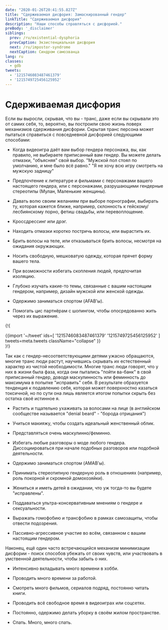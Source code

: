```yaml
---
date: "2020-01-26T20:41:55.827Z"
title: "Сдерживаемая дисфория: Замаскированный гендер"
linkTitle: "Сдерживаемая дисфория"
description: "Наши способы справляться с дисфорией."
preBody: '_disclaimer'
siblings:
  prev: /ru/existential-dysphoria
  prevCaption: Экзистенциальная дисфория
  next: /ru/impostor-syndrome
  nextCaption: Синдром самозванца
lang: ru
classes:
  - gdb
tweets:
  - '1215746083487461379'
  - '1215749725456125952'
---
```


# Сдерживаемая дисфория

Если вы выросли, скрывая, что вы - транс, даже если вы скрывали это от самих себя, то, вероятно, вы построили свою жизнь поверх механизмов сдерживания дисфории. Скрытая транс персона может пытаться справиться с повседневной дисфорией следующими способами:

- Когда видеоигра даёт вам выбор гендера персонажа, вы, как правило, не выбираете приписанный вам гендер. Вы можете делать отмазки, "объясняя" свой выбор. "Мужской пол стоял по умолчанию, и мне было всё равно." "Я не хочу всю игру смотреть на мужскую задницу"

- Предпочтение к литературе и фильмами с персонажами вашего настоящего гендера, или с персонажами, разрушающими гендерные стереотипы (Мулан, Маленькие женщины).

- Давать волю своим желаниям при выборе порнографии, выбирать ту, которая кажется ближе, например, склонность к гейскому/лесбиянскому порно, фетиш свадьбы, или перевоплощение.

- Кроссдрессинг или дрэг.

- Находить отмазки коротко постричь волосы, или вырастить их.

- Брить волосы на теле, или отказываться брить волосы, несмотря на ожидания окружающих.

- Носить свободную, мешковатую одежду, которая прячет форму вашего тела.

- При возможности избегать скопления людей, предпочитая изоляцию.

- Глубоко изучать какие-то темы, связанные с вашим настоящим гендером, например, дизайн мужской или женской одежды.

- Одержимо заниматься спортом (AFAB'ы).

- Помогать цис партнёрам с шопингом, чтобы опосредованно жить через их выражение.

{!{ <div class="gutter">{{import '~/tweet' ids=[
  '1215746083487461379'
  '1215749725456125952'
] tweets=meta.tweets className="collapse" }}</div> }!}
<!--
Вы боитесь, что можете быть гомофобными, несмотря на то, что поддерживаешь права геев и лесбиянок, потому что всё, что связано с LGBT+, наполняет вас чувством дискомфорта. Оно всё кажется чересчур ярким, слишком откровенно сексуальным. Видя подобное, вы хотите сжаться и исчезнуть до того, как умрёте от испанского стыда.
---
Позже, когда вы встречаете настоящих квир людей, или друзья совершают каминг-аут, вы начинаете боготворить их. Но вы также завидуете им. Они - *свободные*, *настоящие*, что кажется невозможным для "натуралов", как вы. У них есть огромные, *настоящие* заботы, желания, жизни.
-->

Так как с гендер-несоответствующими детями ужасно обращаются, многие транс люди растут, научившись скрывать их естественный характер из чистой необходимости. Многие транс люди говорят, что у них в жизни была фаза, когда они пытались "пойти ва-банк" в свой приписанный гендер, доводя маскулинность или феминность до максимума в попытке "исправить" себя. В результате образуется тенденция к подавлению себя, которая может поверхностно казаться токсичной, но по сути она лишь является итогом попытки скрыть без остатка своё истинное я.

- Растить и тщательно ухаживать за волосами на лице (в английском сообществе называется "denial beard" - "борода отрицания")

- Учиться макияжу, чтобы создать идеальный женственный облик.

- Представляться очень маскулинно/феминно.

- Избегать любые разговоры о моде любого гендера. Диссоциироваться при начале подобных разговоров или подобной деятельности.

- Одержимо заниматься спортом (AMAB'ы).

- Принимать стереотипную гендерную роль в отношениях (например, роль покорной и скромной домохозяйки).

- Жениться и иметь детей в ожидании, что уж тогда-то вы будете "исправлены".

- Поддаваться ультра-консервативным мнениям о гендере и сексуальности.

- Выражать гомофобию и трансфобию в рамках самозащиты, чтобы отвести подозрения.

- Пассивно-агрессивное участие во всём, связанном с вашим настоящим гендером.


Наконец, ещё один часто встречающийся механизм минимизации дисфории - поиск способов убежать от своих чувств, или участвовать в умственной деятельности, чтобы забыть о них.

- Интенсивно вкладывать много времени в хобби.

- Проводить много времени за работой.

- Смотреть много фильмов, сериалов подряд, постоянно читать книги.

- Проводить всё свободное время в видеоиграх или соцсетях.

- Постоянно, одержимо делать уборку в своём жилом пространстве.

- Спать. Много, много спать.
